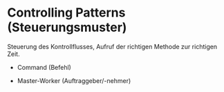 # Controlling Patterns (Steuerungsmuster)

Steuerung des Kontrollflusses, Aufruf der richtigen Methode zur richtigen Zeit.

* Command (Befehl)

* Master-Worker (Auftraggeber/-nehmer)
